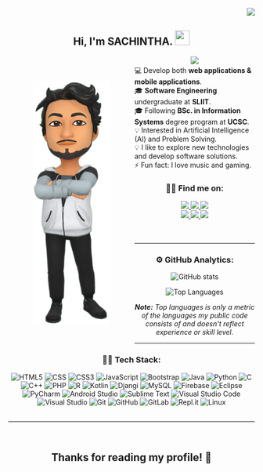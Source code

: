 <img align = "right" src = "https://profile-counter.glitch.me/sxchintha/count.svg"><br>

<div align="center">

## Hi, I'm SACHINTHA. <img src="https://raw.githubusercontent.com/MartinHeinz/MartinHeinz/master/wave.gif" width="30px" height="30px">

<img src="https://readme-typing-svg.herokuapp.com?font=monospace&color=777&size=25&center=true&vCenter=true&lines=A+Passionate+Learner!;Technophile+<3+|+<Developer/>">
  
  <img align = "left"  style="margin: 50px;" height = "500px" src="https://raw.githubusercontent.com/sxchintha/sxchintha/main/snap.png" /> 

  <div align="left">
    💻 Develop both <b>web applications & mobile applications</b>.<br>
    🎓 <b>Software Engineering</b> undergraduate at <b>SLIIT</b>.<br>
    🎓 Following <b>BSc. in Information Systems</b> degree program at <b>UCSC</b>.<br>
    💡 Interested in Artificial Intelligence (AI) and Problem Solving.<br>
    💡 I like to explore new technologies and develop software solutions. <br> 
    ⚡ Fun fact: I love music and gaming.
  </div>

  ### 🤝🏻 Find me on:
  <div>
    <a href="https://www.linkedin.com/in/sxchintha/">
      <img src="https://img.shields.io/badge/LinkedIn-0077B5?style=for-the-badge&logo=linkedin&logoColor=white">
    </a>
    <a href="https://www.instagram.com/sxchintha/">
      <img src="https://img.shields.io/badge/Instagram-E4405F?style=for-the-badge&logo=instagram&logoColor=white">
    </a>
    <a href="https://www.facebook.com/sxchintha/">
      <img src="https://img.shields.io/badge/Facebook-1877F2?style=for-the-badge&logo=facebook&logoColor=white">
    </a> <br>
    <a href="mailto:sachinthasl99@gmail.com?">
      <img src="https://img.shields.io/badge/Gmail-D14836?style=for-the-badge&logo=gmail&logoColor=white"/>
    </a>
    <a href="https://www.hackerrank.com/sachinthasl99">
      <img src="https://img.shields.io/badge/-Hackerrank-2EC866?style=for-the-badge&logo=HackerRank&logoColor=white">
    </a>
    <a href="https://stackoverflow.com/users/16833492/sxchintha">
      <img src="https://img.shields.io/badge/Stack_Overflow-FE7A16?style=for-the-badge&logo=stack-overflow&logoColor=white">
    </a>
  </div>
  <br><br>

  ---
  
  ### ⚙️ GitHub Analytics:
  <div>
  
  ![GitHub stats](https://github-readme-stats.vercel.app/api?username=sxchintha&theme=blue-green)

  ![Top Languages](https://github-readme-stats-eight-theta.vercel.app/api/top-langs/?username=sxchintha&layout=compact&langs_count=8&theme=algolia)

  <i><b>Note:</b> Top languages is only a metric of the languages my public code consists of and doesn't reflect experience or skill level.</i>
  </div>

  ---

  ### 👨‍💻 Tech Stack:
  ![HTML5](https://img.shields.io/badge/HTML5-E34F26?style=for-the-badge&logo=html5&logoColor=white)
  ![CSS](https://img.shields.io/badge/CSS-239120?&style=for-the-badge&logo=css3&logoColor=white)
  ![CSS3](https://img.shields.io/badge/CSS3-1572B6?style=for-the-badge&logo=css3&logoColor=white)
  ![JavaScript](https://img.shields.io/badge/JavaScript-F7DF1E?style=for-the-badge&logo=javascript&logoColor=black)
  ![Bootstrap](https://img.shields.io/badge/Bootstrap-563D7C?style=for-the-badge&logo=bootstrap&logoColor=white)
  ![Java](https://img.shields.io/badge/Java-ED8B00?style=for-the-badge&logo=java&logoColor=white)
  ![Python](https://img.shields.io/badge/Python-14354C?style=for-the-badge&logo=python&logoColor=white)
  ![C](https://img.shields.io/badge/C-00599C?style=for-the-badge&logo=c&logoColor=white)
  ![C++](https://img.shields.io/badge/C%2B%2B-00599C?style=for-the-badge&logo=c%2B%2B&logoColor=white)
  ![PHP](https://img.shields.io/badge/PHP-777BB4?style=for-the-badge&logo=php&logoColor=white)
  ![R](https://img.shields.io/badge/R-276DC3?style=for-the-badge&logo=r&logoColor=white)
  ![Kotlin](https://img.shields.io/badge/Kotlin-0095D5?&style=for-the-badge&logo=kotlin&logoColor=white)
  ![Djangi](https://img.shields.io/badge/Django-092E20?style=for-the-badge&logo=django&logoColor=white)
  ![MySQL](https://img.shields.io/badge/MySQL-00000F?style=for-the-badge&logo=mysql&logoColor=white)
  ![Firebase](https://img.shields.io/badge/firebase-%23039BE5.svg?style=for-the-badge&logo=firebase)
  ![Eclipse](https://img.shields.io/badge/Eclipse-FE7A16.svg?style=for-the-badge&logo=Eclipse&logoColor=white)
  ![PyCharm](https://img.shields.io/badge/pycharm-143?style=for-the-badge&logo=pycharm&logoColor=black&color=black&labelColor=green)
  ![Android Studio](https://img.shields.io/badge/Android%20Studio-3DDC84.svg?style=for-the-badge&logo=android-studio&logoColor=white)
  ![Sublime Text](https://img.shields.io/badge/sublime_text-%23575757.svg?style=for-the-badge&logo=sublime-text&logoColor=important)
  ![Visual Studio Code](https://img.shields.io/badge/Visual%20Studio%20Code-0078d7.svg?style=for-the-badge&logo=visual-studio-code&logoColor=white)
  ![Visual Studio](https://img.shields.io/badge/Visual%20Studio-5C2D91.svg?style=for-the-badge&logo=visual-studio&logoColor=white)
  ![Git](https://img.shields.io/badge/git-%23F05033.svg?style=for-the-badge&logo=git&logoColor=white)
  ![GitHub](https://img.shields.io/badge/github-%23121011.svg?style=for-the-badge&logo=github&logoColor=white)
  ![GitLab](https://img.shields.io/badge/gitlab-%23181717.svg?style=for-the-badge&logo=gitlab&logoColor=white)
  ![Repl.it](https://img.shields.io/badge/Repl.it-%230D101E.svg?style=for-the-badge&logo=replit&logoColor=white)
  ![Linux](https://img.shields.io/badge/Linux-FCC624?style=for-the-badge&logo=linux&logoColor=black)
  <br><br>

  ---
  <br>

  ## Thanks for reading my profile! 🥰
  
  
<!--
Here are some ideas to get you started:

- 🔭 I’m currently working on ...
- 🌱 I’m currently learning ...
- 👯 I’m looking to collaborate on ...
- 🤔 I’m looking for help with ...
- 💬 Ask me about ...
- 📫 How to reach me: ...
- 😄 Pronouns: ...
- ⚡ Fun fact: ...
-->

